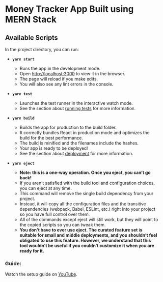 # Money Tracker App Built using MERN Stack

## Available Scripts

In the project directory, you can run:

- **`yarn start`**
  - Runs the app in the development mode.
  - Open [http://localhost:3000](http://localhost:3000) to view it in the browser.
  - The page will reload if you make edits.
  - You will also see any lint errors in the console.

- **`yarn test`**
  - Launches the test runner in the interactive watch mode.
  - See the section about [running tests](#) for more information.

- **`yarn build`**
  - Builds the app for production to the build folder.
  - It correctly bundles React in production mode and optimizes the build for the best performance.
  - The build is minified and the filenames include the hashes.
  - Your app is ready to be deployed!
  - See the section about [deployment](#) for more information.

- **`yarn eject`**
  - **Note: this is a one-way operation. Once you eject, you can’t go back!**
  - If you aren’t satisfied with the build tool and configuration choices, you can eject at any time.
  - This command will remove the single build dependency from your project.
  - Instead, it will copy all the configuration files and the transitive dependencies (webpack, Babel, ESLint, etc.) right into your project so you have full control over them.
  - All of the commands except eject will still work, but they will point to the copied scripts so you can tweak them.
  - **You don’t have to ever use eject. The curated feature set is suitable for small and middle deployments, and you shouldn’t feel obligated to use this feature. However, we understand that this tool wouldn’t be useful if you couldn’t customize it when you are ready for it.**

### Guide:
Watch the setup guide on [YouTube](https://www.youtube.com/watch?v=aD1c_YmHsFg).
